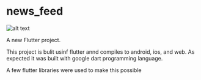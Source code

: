 # news_feed

![alt text](https://i.ibb.co/9nfGGMv/news-feed.png)

A new Flutter project.

This project is bulit usinf flutter annd compiles to android, ios, and web.
As expected it was built with google dart programming language.

A few flutter libraries were used to make this possible
